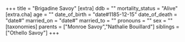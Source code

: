 +++
title = "Brigadine Savoy"
[extra]
ddb = ""
mortality_status = "Alive"
[extra.cha]
age = ""
date_of_birth = "date#1185-12-15"
date_of_death = "date#"
married_on = "date#"
married_to = ""
pronouns = ""
sex = ""
[taxonomies]
parents = ["Monroe Savoy","Nathalie Bouillard"]
siblings = ["Othello Savoy"]
+++

